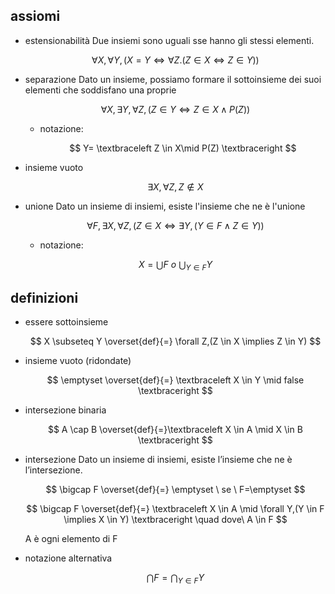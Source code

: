 ## assiomi

* estensionabilità
  Due insiemi sono uguali sse hanno gli stessi elementi.
  
  $$
  \forall X, \forall Y,(X=Y \iff \forall Z.(Z \in X \iff Z \in Y))
  $$
  
* separazione
  Dato un insieme, possiamo formare il sottoinsieme dei suoi
  elementi che soddisfano una proprie
  
  $$
  \forall X, \exists Y, \forall Z,(Z \in Y \iff Z \in X \land P(Z))
  $$
  * notazione:
    
    $$
    Y= \textbraceleft Z \in X\mid P(Z) \textbraceright
    $$
  
* insieme vuoto
  
  $$
  \exists X, \forall Z,Z \notin X
  $$
  
* unione
  Dato un insieme di insiemi, esiste l'insieme che ne è l'unione
  
  $$
  \forall F, \exists X, \forall Z,(Z \in X \iff \exists Y,(Y \in F \land Z \in Y))
  $$
  * notazione:
  
  $$
  X= \bigcup F \ o \ \bigcup {_{Y \in F}}Y
  $$

## definizioni

* essere sottoinsieme 
  
  $$
  X \subseteq Y \overset{def}{=} \forall Z,(Z \in X \implies Z \in Y)
  $$
  
* insieme vuoto (ridondate)
  
  $$
  \emptyset \overset{def}{=} \textbraceleft X \in Y \mid false \textbraceright
  $$
  
* intersezione binaria
  
  $$
  A \cap B \overset{def}{=}\textbraceleft X \in A \mid X \in B \textbraceright
  $$

* intersezione
  Dato un insieme di insiemi, esiste l’insieme che ne è
  l’intersezione. 
  
  $$
  \bigcap F \overset{def}{=} \emptyset \  se \ F=\emptyset 
  $$
  
  $$
  \bigcap F \overset{def}{=} \textbraceleft X \in A \mid \forall Y,(Y \in F \implies X \in Y) \textbraceright \quad dove\ A \in F
  $$
  
  A è ogni elemento di F
  
* notazione alternativa
    
    $$
    \bigcap F = \bigcap {_{Y \in F}} Y
    $$

